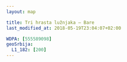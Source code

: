 ```yaml
---
layout: map

title: Tri hrasta lužnjaka – Bare
last_modified_at: 2018-05-19T23:04:07+02:00

WDPA: [555589098]
geoSrbija:
  L1_182: [200]
---
```

